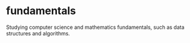 # fundamentals
Studying computer science and mathematics fundamentals, such as data structures and algorithms.
